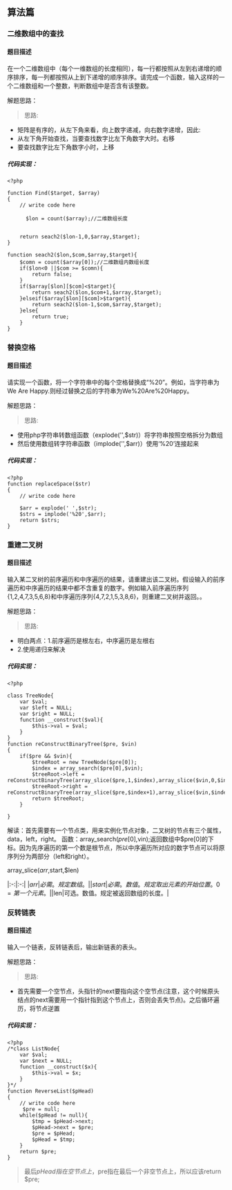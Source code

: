 ## 算法篇

### <div id="二维数组中的查找"> 二维数组中的查找</div> 

#### 题目描述
在一个二维数组中（每个一维数组的长度相同），每一行都按照从左到右递增的顺序排序，每一列都按照从上到下递增的顺序排序。请完成一个函数，输入这样的一个二维数组和一个整数，判断数组中是否含有该整数。

解题思路：
> 思路:
>
* 矩阵是有序的，从左下角来看，向上数字递减，向右数字递增，因此:
* 从左下角开始查找，当要查找数字比左下角数字大时。右移
* 要查找数字比左下角数字小时，上移

##### 代码实现：
	<?php

	function Find($target, $array)
	{
	    // write code here
	    
	      $lon = count($array);//二维数组长度
	
	
	    return seach2($lon-1,0,$array,$target);
	}
	
	function seach2($lon,$com,$array,$target){
	    $comn = count($array[0]);//二维数组内数组长度
	    if($lon<0 ||$com >= $comn){
	        return false;
	    }
	    if($array[$lon][$com]<$target){
	        return seach2($lon,$com+1,$array,$target);
	    }elseif($array[$lon][$com]>$target){
	        return seach2($lon-1,$com,$array,$target);
	    }else{
	        return true;
	    }
	}
### <div id="替换空格"> 替换空格</div> 

#### 题目描述
请实现一个函数，将一个字符串中的每个空格替换成“%20”。例如，当字符串为We Are Happy.则经过替换之后的字符串为We%20Are%20Happy。

解题思路：
> 思路:
>
* 使用php字符串转数组函数（explode('',$str)）将字符串按照空格拆分为数组
* 然后使用数组转字符串函数（implode('',$arr)）使用‘%20’连接起来

##### 代码实现：
	<?php
	function replaceSpace($str)
	{
	    // write code here
	    
	    $arr = explode(' ',$str);
	    $strs = implode('%20',$arr);
	    return $strs;
	}
### <div id="重建二叉树"> 重建二叉树</div> 
#### 题目描述
输入某二叉树的前序遍历和中序遍历的结果，请重建出该二叉树。假设输入的前序遍历和中序遍历的结果中都不含重复的数字。例如输入前序遍历序列{1,2,4,7,3,5,6,8}和中序遍历序列{4,7,2,1,5,3,8,6}，则重建二叉树并返回。。

解题思路：
> 思路:
>
* 明白两点：1.前序遍历是根左右，中序遍历是左根右
* 2.使用递归来解决

##### 代码实现：
	<?php
	
	class TreeNode{
	    var $val;
	    var $left = NULL;
	    var $right = NULL;
	    function __construct($val){
	        $this->val = $val;
	    }
	}
	function reConstructBinaryTree($pre, $vin)
	{
	    if($pre && $vin){
	        $treeRoot = new TreeNode($pre[0]);
	        $index = array_search($pre[0],$vin);
	        $treeRoot->left = reConstructBinaryTree(array_slice($pre,1,$index),array_slice($vin,0,$index));
	        $treeRoot->right = reConstructBinaryTree(array_slice($pre,$index+1),array_slice($vin,$index+1));
	        return $treeRoot;
	    }
	 
	}

解读：首先需要有一个节点类，用来实例化节点对象，二叉树的节点有三个属性，data，left，right。
函数：array_search($pre[0],$vin);返回数组中$pre[0]的下标。因为先序遍历的第一个数是根节点，所以中序遍历所对应的数字节点可以将原序列分为两部分（left和right）。

array_slice($arr,$start,$len) 

|:-:|:-:|
|$arr|必需。规定数组。|
|start|必需。数值。规定取出元素的开始位置。 0 = 第一个元素。|
|$len|可选。数值。规定被返回数组的长度。|

### <div id="反转链表"> 反转链表</div> 
#### 题目描述
输入一个链表，反转链表后，输出新链表的表头。

解题思路：
> 思路:
>
* 首先需要一个空节点，头指针的next要指向这个空节点(注意，这个时候原头结点的next需要用一个指针指到这个节点上，否则会丢失节点)。之后循环遍历，将节点逆置

##### 代码实现：
	
	<?php
	/*class ListNode{
	    var $val;
	    var $next = NULL;
	    function __construct($x){
	        $this->val = $x;
	    }
	}*/
	function ReverseList($pHead)
	{
	    // write code here
	     $pre = null;
	    while($pHead != null){
	        $tmp = $pHead->next;      
	        $pHead->next = $pre;
	        $pre = $pHead;
	        $pHead = $tmp;
	    }
	    return $pre;
	}
>最后$pHead指在空节点上，$pre指在最后一个非空节点上，所以应该return $pre;




	

